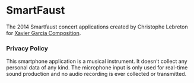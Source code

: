 # SmartFaust
The 2014 Smartfaust concert applications created by Christophe Lebreton for [Xavier Garcia Composition](https://www.grame.fr/articles/smartfaust-5d839e9c3a877). 

### Privacy Policy 

This smartphone application is a ​musical instrument​. It doesn’t collect any personal data of any kind. The microphone input is only used for real-time sound production and no audio recording is ever collected or transmitted.

